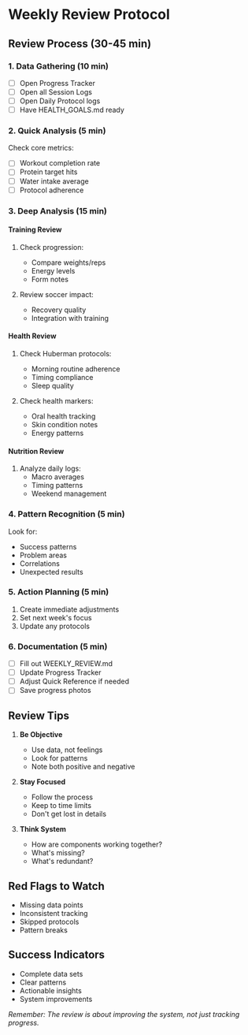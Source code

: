 # Weekly Review Protocol

## Review Process (30-45 min)

### 1. Data Gathering (10 min)
- [ ] Open Progress Tracker
- [ ] Open all Session Logs
- [ ] Open Daily Protocol logs
- [ ] Have HEALTH_GOALS.md ready

### 2. Quick Analysis (5 min)
Check core metrics:
- [ ] Workout completion rate
- [ ] Protein target hits
- [ ] Water intake average
- [ ] Protocol adherence

### 3. Deep Analysis (15 min)
#### Training Review
1. Check progression:
   - Compare weights/reps
   - Energy levels
   - Form notes

2. Review soccer impact:
   - Recovery quality
   - Integration with training

#### Health Review
1. Check Huberman protocols:
   - Morning routine adherence
   - Timing compliance
   - Sleep quality

2. Check health markers:
   - Oral health tracking
   - Skin condition notes
   - Energy patterns

#### Nutrition Review
1. Analyze daily logs:
   - Macro averages
   - Timing patterns
   - Weekend management

### 4. Pattern Recognition (5 min)
Look for:
- Success patterns
- Problem areas
- Correlations
- Unexpected results

### 5. Action Planning (5 min)
1. Create immediate adjustments
2. Set next week's focus
3. Update any protocols

### 6. Documentation (5 min)
- [ ] Fill out WEEKLY_REVIEW.md
- [ ] Update Progress Tracker
- [ ] Adjust Quick Reference if needed
- [ ] Save progress photos

## Review Tips
1. **Be Objective**
   - Use data, not feelings
   - Look for patterns
   - Note both positive and negative

2. **Stay Focused**
   - Follow the process
   - Keep to time limits
   - Don't get lost in details

3. **Think System**
   - How are components working together?
   - What's missing?
   - What's redundant?

## Red Flags to Watch
- Missing data points
- Inconsistent tracking
- Skipped protocols
- Pattern breaks

## Success Indicators
- Complete data sets
- Clear patterns
- Actionable insights
- System improvements

_Remember: The review is about improving the system, not just tracking progress._

